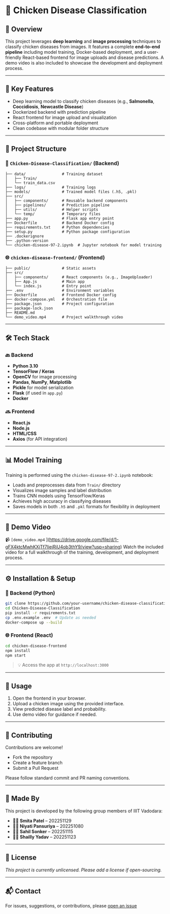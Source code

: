 # 🐔 Chicken Disease Classification

## 🚀 Overview

This project leverages **deep learning** and **image processing** techniques to classify chicken diseases from images. It features a complete **end-to-end pipeline** including model training, Docker-based deployment, and a user-friendly React-based frontend for image uploads and disease predictions. A demo video is also included to showcase the development and deployment process.

---

## 🧠 Key Features

- Deep learning model to classify chicken diseases (e.g., **Salmonella**, **Coccidiosis**, **Newcastle Disease**)
- Dockerized backend with prediction pipeline
- React frontend for image upload and visualization
- Cross-platform and portable deployment
- Clean codebase with modular folder structure

---

## 📁 Project Structure

### 🧠 `Chicken-Disease-Classification/` (Backend)
```
├── data/                # Training dataset
│   ├── Train/
│   └── train_data.csv
├── logs/                # Training logs
├── models/              # Trained model files (.h5, .pkl)
├── src/
│   ├── components/      # Reusable backend components
│   ├── pipelines/       # Prediction pipeline
│   ├── utils/           # Helper scripts
│   └── temp/            # Temporary files
├── app.py               # Flask app entry point
├── Dockerfile           # Backend Docker config
├── requirements.txt     # Python dependencies
├── setup.py             # Python package configuration
├── .dockerignore
├── .python-version
└── chicken-disease-97-2.ipynb  # Jupyter notebook for model training
```

### 🌐 `chicken-disease-frontend/` (Frontend)
```
├── public/              # Static assets
├── src/
│   ├── components/      # React components (e.g., ImageUploader)
│   ├── App.js           # Main app
│   └── index.js         # Entry point
├── .env                 # Environment variables
├── Dockerfile           # Frontend Docker config
├── docker-compose.yml   # Orchestration file
├── package.json         # Project configuration
├── package-lock.json
├── README.md
└── demo_video.mp4       # Project walkthrough video
```

---

## 🛠️ Tech Stack

### 🔙 Backend
- **Python 3.10**
- **TensorFlow / Keras**
- **OpenCV** for image processing
- **Pandas**, **NumPy**, **Matplotlib**
- **Pickle** for model serialization
- **Flask** (if used in `app.py`)
- **Docker**

### 🔜 Frontend
- **React.js**
- **Node.js**
- **HTML/CSS**
- **Axios** (for API integration)

---

## 📊 Model Training

Training is performed using the `chicken-disease-97-2.ipynb` notebook:

- Loads and preprocesses data from `Train/` directory
- Visualizes image samples and label distribution
- Trains CNN models using TensorFlow/Keras
- Achieves high accuracy in classifying diseases
- Saves models in both `.h5` and `.pkl` formats for flexibility in deployment

---

## 🎥 Demo Video

📹 `[demo_video.mp4`  ](https://drive.google.com/file/d/1-gFX4ktcMwhKXjTf7IiejRiU4ob3thY9/view?usp=sharing)
Watch the included video for a full walkthrough of the training, development, and deployment process.

---

## ⚙️ Installation & Setup

### 🔧 Backend (Python)
```bash
git clone https://github.com/your-username/chicken-disease-classification.git
cd Chicken-Disease-Classification
pip install -r requirements.txt
cp .env.example .env  # Update as needed
docker-compose up --build
```

### 🌐 Frontend (React)
```bash
cd chicken-disease-frontend
npm install
npm start
```

> 💡 Access the app at `http://localhost:3000`

---

## 🧪 Usage

1. Open the frontend in your browser.
2. Upload a chicken image using the provided interface.
3. View predicted disease label and probability.
4. Use demo video for guidance if needed.

---

## 🤝 Contributing

Contributions are welcome!  
- Fork the repository  
- Create a feature branch  
- Submit a Pull Request  

Please follow standard commit and PR naming conventions.

---

## 👥 Made By

This project is developed by the following group members of IIIT Vadodara:

- 👩‍💻 **Smita Patel** – 202251129  
- 👩‍💻 **Niyati Pansuriya** – 202251080  
- 👨‍💻 **Sahil Sonker** – 202251115  
- 👩‍💻 **Shailly Yadav** – 202251123  

---

## 📄 License

_This project is currently unlicensed. Please add a license if open-sourcing._

---

## 📬 Contact

For issues, suggestions, or contributions, please [open an issue](https://github.com/your-repo/issues)
